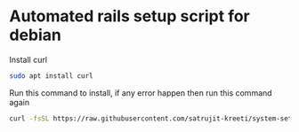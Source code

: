 # Automated rails setup script for debian

Install curl
```bash
sudo apt install curl
```

Run this command to install, if any error happen then run this command again
```bash
curl -fsSL https://raw.githubusercontent.com/satrujit-kreeti/system-setup/master/setup.sh | bash
```
